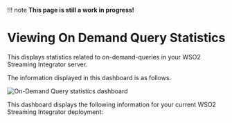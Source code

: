 !!! note
    **This page is still a work in progress!**
    
# Viewing On Demand Query Statistics

This displays statistics related to on-demand-queries in your WSO2 Streaming Integrator server.

The information displayed in this dashboard is as follows.

![On-Demand Query statistics dashboard](../images/streaming-integrator-grafana-dashboard/on_demand_query_statistics_dashboard.png)

This dashboard displays the following information for your current WSO2 Streaming Integrator deployment: